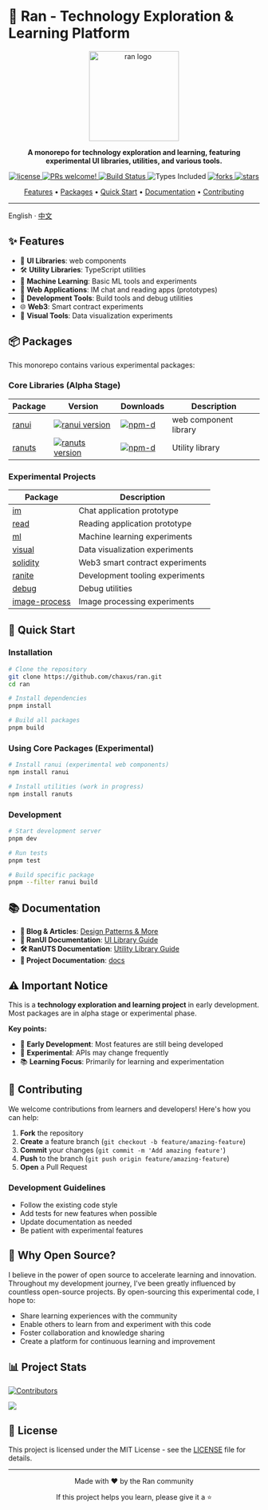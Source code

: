 # 🚀 Ran - Technology Exploration & Learning Platform

<p align="center">
  <a href="https://chaxus.github.io/ran/" target="_blank" rel="noopener noreferrer">
    <img width="180" src="https://chaxus.github.io/ran/icon.png" alt="ran logo">
  </a>
</p>

<p align="center">
  <strong>A monorepo for technology exploration and learning, featuring experimental UI libraries, utilities, and various tools.</strong>
</p>

<p align="center">
  <a href="https://github.com/chaxus/ran">
    <img src="https://img.shields.io/badge/license-MIT-blue.svg" alt="license">
  </a>
  <a href="https://github.com/chaxus/ran">
    <img src="https://img.shields.io/badge/PRs-welcome-brightgreen.svg?style=flat" alt="PRs welcome!" />
  </a>
  <a href="https://github.com/chaxus/ran">
    <img src="https://img.shields.io/github/actions/workflow/status/chaxus/ran/ci.yml" alt="Build Status">
  </a>
  <img src="https://badgen.net/npm/types/ranui" alt="Types Included">
  <a href="https://github.com/chaxus/ran">
    <img src="https://img.shields.io/github/forks/chaxus/ran" alt="forks">
  </a>
  <a href="https://github.com/chaxus/ran">
    <img src="https://img.shields.io/github/stars/chaxus/ran" alt="stars">
  </a>
</p>

<p align="center">
  <a href="#-features">Features</a> •
  <a href="#-packages">Packages</a> •
  <a href="#-quick-start">Quick Start</a> •
  <a href="#-documentation">Documentation</a> •
  <a href="#-contributing">Contributing</a>
</p>

---

English · [中文](./readme-zh_CN.md)

## ✨ Features

- 🎨 **UI Libraries**: web components
- 🛠️ **Utility Libraries**: TypeScript utilities
- 🤖 **Machine Learning**: Basic ML tools and experiments
- 📱 **Web Applications**: IM chat and reading apps (prototypes)
- 🔧 **Development Tools**: Build tools and debug utilities
- 🌐 **Web3**: Smart contract experiments
- 🎯 **Visual Tools**: Data visualization experiments

## 📦 Packages

This monorepo contains various experimental packages:

### Core Libraries (Alpha Stage)

| Package | Version | Downloads | Description |
|---------|---------|-----------|-------------|
| [ranui](packages/ranui) | [![ranui version](https://img.shields.io/npm/v/ranui.svg?label=%20)](packages/ranui/readme.md) | [![npm-d](https://img.shields.io/npm/dt/ranui.svg)](https://www.npmjs.com/package/ranui) | web component library |
| [ranuts](packages/ranuts) | [![ranuts version](https://img.shields.io/npm/v/ranuts.svg?label=%20)](packages/ranuts/readme.md) | [![npm-d](https://img.shields.io/npm/dt/ranuts.svg)](https://www.npmjs.com/package/ranuts) | Utility library |

### Experimental Projects

| Package | Description |
|---------|-------------|
| [im](packages/im) | Chat application prototype |
| [read](packages/read) | Reading application prototype |
| [ml](packages/ml) | Machine learning experiments |
| [visual](packages/visual) | Data visualization experiments |
| [solidity](packages/solidity) | Web3 smart contract experiments |
| [ranite](packages/ranite) | Development tooling experiments |
| [debug](packages/debug) | Debug utilities |
| [image-process](packages/image-process) | Image processing experiments |

## 🚀 Quick Start

### Installation

```bash
# Clone the repository
git clone https://github.com/chaxus/ran.git
cd ran

# Install dependencies
pnpm install

# Build all packages
pnpm build
```

### Using Core Packages (Experimental)

```bash
# Install ranui (experimental web components)
npm install ranui

# Install utilities (work in progress)
npm install ranuts
```

### Development

```bash
# Start development server
pnpm dev

# Run tests
pnpm test

# Build specific package
pnpm --filter ranui build
```

## 📚 Documentation

- **📖 Blog & Articles**: [Design Patterns & More](https://chaxus.github.io/ran/src/article/design_mode.html)
- **🎨 RanUI Documentation**: [UI Library Guide](https://chaxus.github.io/ran/src/ranui/)
- **🛠️ RanUTS Documentation**: [Utility Library Guide](https://chaxus.github.io/ran/src/ranuts/)
- **📝 Project Documentation**: [docs](packages/docs)

## ⚠️ Important Notice

This is a **technology exploration and learning project** in early development. Most packages are in alpha stage or experimental phase.

**Key points:**
- 🚧 **Early Development**: Most features are still being developed
- 🧪 **Experimental**: APIs may change frequently
- 📚 **Learning Focus**: Primarily for learning and experimentation

## 🤝 Contributing

We welcome contributions from learners and developers! Here's how you can help:

1. **Fork** the repository
2. **Create** a feature branch (`git checkout -b feature/amazing-feature`)
3. **Commit** your changes (`git commit -m 'Add amazing feature'`)
4. **Push** to the branch (`git push origin feature/amazing-feature`)
5. **Open** a Pull Request

### Development Guidelines

- Follow the existing code style
- Add tests for new features when possible
- Update documentation as needed
- Be patient with experimental features

## 🌟 Why Open Source?

I believe in the power of open source to accelerate learning and innovation. Throughout my development journey, I've been greatly influenced by countless open-source projects. By open-sourcing this experimental code, I hope to:

- Share learning experiences with the community
- Enable others to learn from and experiment with this code
- Foster collaboration and knowledge sharing
- Create a platform for continuous learning and improvement

## 📊 Project Stats

<a href="https://github.com/chaxus/ran/graphs/contributors">
  <img src="https://contrib.rocks/image?repo=chaxus/ran" alt="Contributors" />
</a>

![](http://profile-counter.glitch.me/chaxus-ran/count.svg)

## 📄 License

This project is licensed under the MIT License - see the [LICENSE](LICENSE) file for details.

---

<div align="center">
  <p>Made with ❤️ by the Ran community</p>
  <p>If this project helps you learn, please give it a ⭐️</p>
</div>
